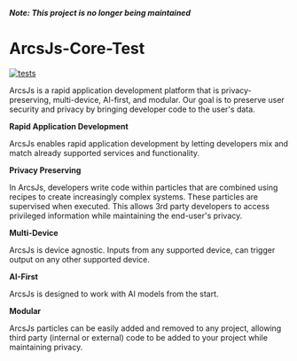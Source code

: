 ***Note: This project is no longer being maintained***

# ArcsJs-Core-Test

[![tests](https://github.com/project-oak/arcsjs-core/actions/workflows/node.js.yml/badge.svg?branch=main)](https://github.com/project-oak/arcsjs-core/actions/workflows/node.js.yml)

ArcsJs is a rapid application development platform that is privacy-preserving, multi-device, AI-first, and modular. Our goal is to preserve user security and privacy by bringing developer code to the user's data.

**Rapid Application Development**

ArcsJs enables rapid application development by letting developers mix and match already supported services and functionality.

**Privacy Preserving**

In ArcsJs, developers write code within particles that are combined using recipes to create increasingly complex systems. These particles are supervised when executed. This allows 3rd party developers to access privileged information while maintaining the end-user's privacy.

**Multi-Device**

ArcsJs is device agnostic. Inputs from any supported device, can trigger output on any other supported device.

**AI-First**

ArcsJs is designed to work with AI models from the start.

**Modular**

ArcsJs particles can be easily added and removed to any project, allowing third party (internal or external) code to be added to your project while maintaining privacy.
